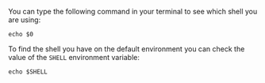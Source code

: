 You can type the following command in your terminal to see which shell you are using:

```
echo $0
```

To find the shell you have on the default environment you can check the value of the `SHELL` environment variable:

```
echo $SHELL
```
